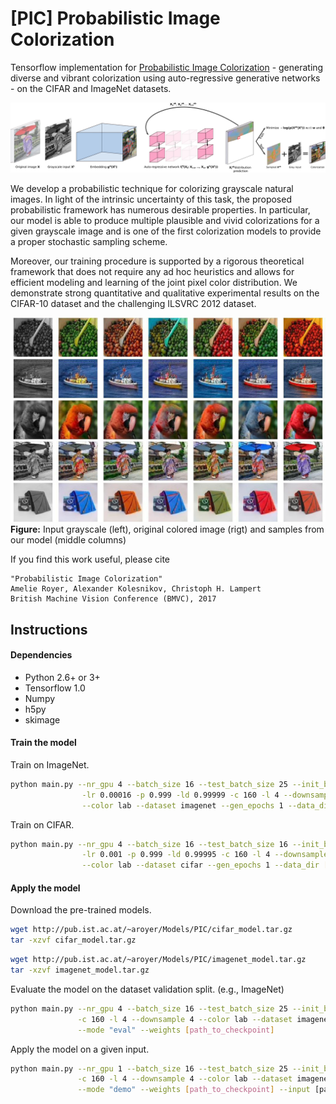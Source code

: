 # [PIC] Probabilistic Image Colorization
Tensorflow implementation for [Probabilistic Image Colorization](https://arxiv.org/abs/1705.04258) - generating diverse and vibrant colorization using auto-regressive generative networks - on the CIFAR and ImageNet datasets.


![model](examples/model.png)

We develop a probabilistic technique for colorizing grayscale natural images. In light of the intrinsic uncertainty of this task, the proposed probabilistic framework has numerous desirable properties. In particular, our model is able to produce multiple plausible and vivid colorizations for a given grayscale image and is one of the first colorization models to provide a proper stochastic sampling scheme. 

Moreover, our training procedure is supported by a rigorous theoretical framework that does not require any ad hoc heuristics and allows for efficient modeling and learning of the joint pixel color distribution. We demonstrate strong quantitative and qualitative experimental results on the CIFAR-10 dataset and the challenging ILSVRC 2012 dataset.


![sample1](examples/1.jpg)
![sample1](examples/11.jpg)
![sample1](examples/12.jpg)
![sample1](examples/3.jpg)
![sample1](examples/5.jpg)
**Figure:** Input grayscale (left), original colored image (rigt) and samples from our model (middle columns)

If you find this work useful, please cite
```
"Probabilistic Image Colorization"
Amelie Royer, Alexander Kolesnikov, Christoph H. Lampert
British Machine Vision Conference (BMVC), 2017
```

## Instructions

#### Dependencies
  * Python 2.6+ or 3+
  * Tensorflow 1.0
  * Numpy
  * h5py
  * skimage
  
#### Train the model

Train on ImageNet.
```bash
python main.py --nr_gpu 4 --batch_size 16 --test_batch_size 25 --init_batch_size 100  \
                -lr 0.00016 -p 0.999 -ld 0.99999 -c 160 -l 4 --downsample 4            \
                --color lab --dataset imagenet --gen_epochs 1 --data_dir [data_dir]
```

Train on CIFAR.
```bash
python main.py --nr_gpu 4 --batch_size 16 --test_batch_size 16 --init_batch_size 100  \
                -lr 0.001 -p 0.999 -ld 0.99995 -c 160 -l 4 --downsample 2              \
                --color lab --dataset cifar --gen_epochs 1 --data_dir [data_dir]
```


#### Apply the model

Download the pre-trained models.
```bash
wget http://pub.ist.ac.at/~aroyer/Models/PIC/cifar_model.tar.gz
tar -xzvf cifar_model.tar.gz
```


```bash
wget http://pub.ist.ac.at/~aroyer/Models/PIC/imagenet_model.tar.gz
tar -xzvf imagenet_model.tar.gz
```

Evaluate the model on the dataset validation split.
(e.g., ImageNet)
```bash
python main.py --nr_gpu 4 --batch_size 16 --test_batch_size 25 --init_batch_size 100  \
               -c 160 -l 4 --downsample 4 --color lab --dataset imagenet --data_dir [data_dir] \
               --mode "eval" --weights [path_to_checkpoint]
```

Apply the model on a given input.
```bash
python main.py --nr_gpu 1 --batch_size 16 --test_batch_size 25 --init_batch_size 100  \
               -c 160 -l 4 --downsample 4 --color lab --dataset imagenet \
               --mode "demo" --weights [path_to_checkpoint] --input [path to grayscale image]
```
